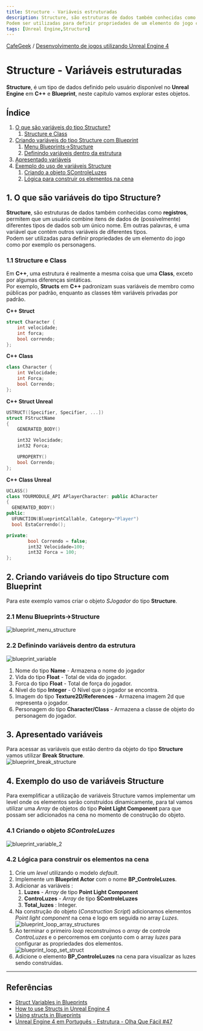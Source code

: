 ```yaml
---
title: Structure - Variáveis estruturadas
description: Structure, são estruturas de dados também conhecidas como registros, permitem que um usuário combine itens de dados de (possivelmente) diferentes tipos de dados sob um único nome. Em outras palavras, é uma variável que contém outros variáveis de diferentes tipos.  
Podem ser utilizadas para definir propriedades de um elemento do jogo como por exemplo os personagens.
tags: [Unreal Engine,Structure]
---
```


[CafeGeek](http://CafeGeek.eti.br)  / [Desenvolvimento de jogos utilizando Unreal Engine 4](http://cafeGeek.eti.br/ue4_blueprint/index.html)

# Structure - Variáveis estruturadas
**Structure**, é um tipo de dados definido pelo usuário disponível no **Unreal Engine** em **C++** e **Blueprint**, neste capitulo vamos explorar estes objetos.

## Índice
1. [O que são variáveis do tipo Structure?](#1)
    1. [Structure e Class](#1.1)
1. [Criando variáveis do tipo Structure com Blueprint](#2)
    1. [Menu Blueprints->Structure](#2.1)
    1. [Definindo variáveis dentro da estrutura](#2.2)
1. [Apresentado variáveis](#3)    
1. [Exemplo do uso de variáveis Structure](#4)    
    1. [Criando a objeto SControleLuzes](#4.1)
    1. [Lógica para construir os elementos na cena](#4.2)

<a name="1"></a>
## 1. O que são variáveis do tipo Structure?
**Structure**, são estruturas de dados também conhecidas como **registros**, permitem que um usuário combine itens de dados de (possivelmente) diferentes tipos de dados sob um único nome. Em outras palavras, é uma variável que contém outros variáveis de diferentes tipos.  
Podem ser utilizadas para definir propriedades de um elemento do jogo como por exemplo os personagens.

<a name="1.1"></a>
### 1.1 Structure e Class
Em **C++**, uma estrutura é realmente a mesma coisa que uma **Class**, exceto por algumas diferenças sintáticas.  
Por exemplo, **Structs** em **C++** padronizam suas variáveis de membro como públicas por padrão, enquanto as classes têm variáveis privadas por padrão.

**C++ Struct**
```cpp
struct Character {
    int velocidade;
    int forca;
    bool correndo;
};
```

**C++ Class**
```cpp
class Character {
    int Velocidade;
    int Forca;
    bool Correndo;
};
```

**C++ Struct Unreal**
```cpp
USTRUCT([Specifier, Specifier, ...])
struct FStructName
{
    GENERATED_BODY()

    int32 Velocidade;
    int32 Forca;

    UPROPERTY()
    bool Correndo;
};
```

**C++ Class Unreal**
```cpp
UCLASS()
class YOURMODULE_API APlayerCharacter: public ACharacter
{
  GENERATED_BODY()
public:
  UFUNCTION(BlueprintCallable, Category="Player")
  bool EstaCorrendo();

private:
        bool Correndo = false;
        int32 Velocidade=100;
        int32 Forca = 100;
};
```
<a name="2"></a>
## 2. Criando variáveis do tipo Structure com Blueprint
Para este exemplo vamos criar o objeto *SJogador* do tipo **Structure**.

<a name="2.1"></a>
### 2.1 Menu Blueprints->Structure
![blueprint_menu_structure](imagens/estruturas/blueprint_menu_structure.jpg)

<a name="2.2"></a>
### 2.2 Definindo variáveis dentro da estrutura
![blueprint_variable](imagens/estruturas/blueprint_variable.jpg)
1. Nome do tipo **Name** - Armazena o nome do jogador
1. Vida do tipo **Float** - Total de vida do jogador.
1. Forca do tipo **Float** - Total de força do jogador.
1. Nivel do tipo **Integer** - O Nível que o jogador se encontra.
1. Imagem do tipo **Texture2D/References** - Armazena imagem 2d que representa o jogador.
1. Personagem do tipo **Character/Class** - Armazena a classe de objeto do personagem do jogador.

<a name="3"></a>
## 3. Apresentado variáveis  
Para acessar as variáveis que estão dentro da objeto do tipo **Structure** vamos utilizar **Break Structure**.  
![blueprint_break_structure](imagens/estruturas/blueprint_break_structure.jpg)

<a name="4"></a>
## 4. Exemplo do uso de variáveis Structure
Para exemplificar a utilização de variáveis Structure vamos implementar um level onde os elementos serão construídos dinamicamente, para tal vamos utilizar uma *Array* de objetos do tipo **Point Light Component** para que possam ser adicionados na cena no momento de construção do objeto.

<a name="4.1"></a>
### 4.1 Criando o objeto *SControleLuzes*
![blueprint_variable_2](imagens/estruturas/blueprint_variable_2.jpg)  

<a name="4.2"></a>
### 4.2 Lógica para construir os elementos na cena
1. Crie um *level* utilizando o modelo *default*.
1. Implemente um **Blueprint Actor** com o nome **BP_ControleLuzes**.
1. Adicionar as variáveis :
    1. **Luzes** - *Array* de tipo **Point Light Component**
    1. **ControLuzes** - *Array* de tipo **SControleLuzes**
    1. **Total_luzes** : Integer.
1. Na construção do objeto (*Construction Script*) adicionamos elementos *Point light component* na cena e logo em seguida no array *Luzes*.  
![blueprint_loop_array_structures](imagens/estruturas/blueprint_loop_array_structures.jpg)  
1. Ao terminar o primeiro *loop* reconstruímos o *array* de controle *ControLuzes* e o percorremos em conjunto com o array *luzes* para configurar as propriedades dos elementos.  
![blueprint_loop_set_struct](imagens/estruturas/blueprint_loop_set_struct.jpg)  
1. Adicione o elemento **BP_ControleLuzes** na cena para visualizar as luzes sendo construídas.

***
## Referências
- [Struct Variables in Blueprints](https://docs.unrealengine.com/en-US/ProgrammingAndScripting/Blueprints/UserGuide/Variables/Structs/index.html)
- [How to use Structs in Unreal Engine 4](https://couchlearn.com/how-to-use-structs-in-unreal-engine-4/)
- [Using structs in Blueprints ](https://romeroblueprints.blogspot.com/2015/08/using-structs-in-blueprints.html)
- [Unreal Engine 4 em Português - Estrutura - Olha Que Fácil #47](https://www.youtube.com/watch?v=IWAhdY6Vlzo)
